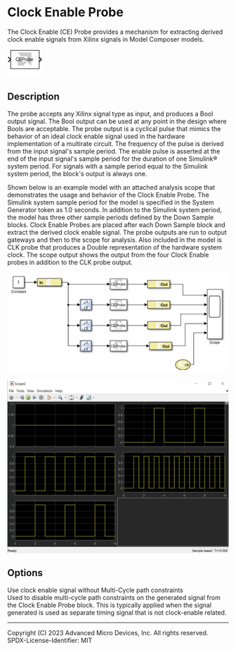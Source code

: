 # Clock Enable Probe

The Clock Enable (CE) Probe provides a mechanism for extracting
derived clock enable signals from Xilinx signals in Model Composer
models.

  
![](./Images/block.png)  

## Description
The probe accepts any Xilinx signal type as input, and produces a Bool
output signal. The Bool output can be used at any point in the design
where Bools are acceptable. The probe output is a cyclical pulse that
mimics the behavior of an ideal clock enable signal used in the hardware
implementation of a multirate circuit. The frequency of the pulse is
derived from the input signal's sample period. The enable pulse is
asserted at the end of the input signal's sample period for the duration
of one Simulink® system period. For signals with a sample period equal
to the Simulink system period, the block's output is always one.

Shown below is an example model with an attached analysis scope that
demonstrates the usage and behavior of the Clock Enable Probe. The
Simulink system sample period for the model is specified in the System
Generator token as 1.0 seconds. In addition to the Simulink system
period, the model has three other sample periods defined by the Down
Sample blocks. Clock Enable Probes are placed after each Down Sample
block and extract the derived clock enable signal. The probe outputs are
run to output gateways and then to the scope for analysis. Also included
in the model is CLK probe that produces a Double representation of the
hardware system clock. The scope output shows the output from the four
Clock Enable probes in addition to the CLK probe output.


  
![](./Images/pwa1649233016225.png)  

![](./Images/grp1555432816856.png)

## Options

Use clock enable signal without Multi-Cycle path constraints  
Used to disable multi-cycle path constraints on the generated signal
from the Clock Enable Probe block. This is typically applied when the
signal generated is used as separate timing signal that is not
clock-enable related.

--------------
Copyright (C) 2023 Advanced Micro Devices, Inc. All rights reserved.
SPDX-License-Identifier: MIT
